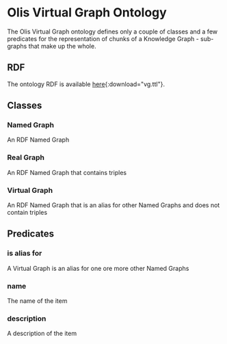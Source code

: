 # Olis Virtual Graph Ontology

The Oli<span class="rtl">s</span> Virtual Graph ontology defines only a couple of classes and a few predicates for the representation of chunks of a Knowledge Graph - sub-graphs that make up the whole.

## RDF
The ontology RDF is available [here](assets/olis.ttl){:download="vg.ttl"}.

## Classes

### Named Graph

An RDF Named Graph

### Real Graph

An RDF Named Graph that contains triples

### Virtual Graph

An RDF Named Graph that is an alias for other Named Graphs and does not contain triples

## Predicates

### is alias for

A Virtual Graph is an alias for one ore more other Named Graphs

### name

The name of the item

### description

A description of the item